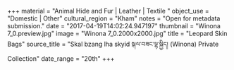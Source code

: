 +++
material = "Animal Hide and Fur | Leather | Textile "
object_use = "Domestic | Other"
cultural_region = "Kham"
notes = "Open for metadata submission."
date = "2017-04-19T14:02:24.947197"
thumbnail = "Winona 7_0.preview.jpg"
image = "Winona 7_0.2000x2000.jpg"
title = "Leopard Skin Bags"
source_title = "Skal bzang lha skyid སྐལ་བཟང་ལྷ་སྐྱིད། (Winona) Private Collection"
date_range = "20th"
+++
